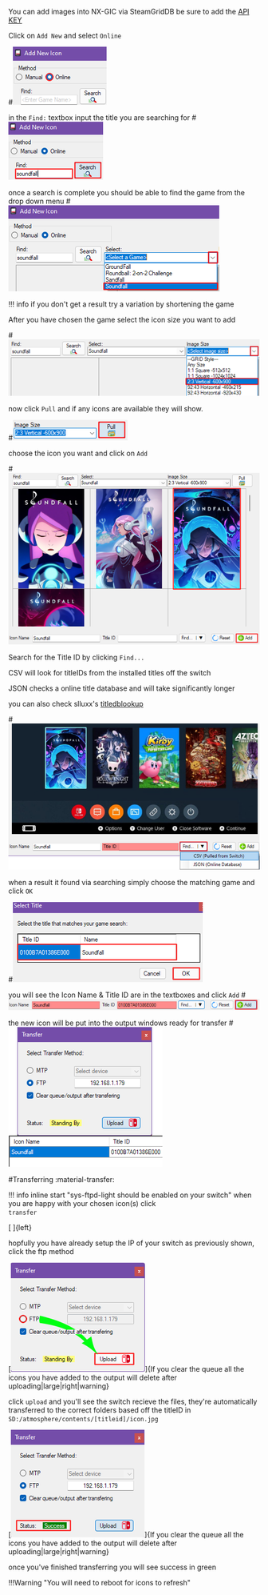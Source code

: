 You can add images into NX-GIC via SteamGridDB be sure to add the [API KEY](sg-api.md)

Click on `Add New` and select `Online`

#![add-new](<img/add-newsg1.png>)

in the `Find:` textbox input the title you are searching for
#![add-new](<img/add-newsg2.png>)

once a search is complete you should be able to find the game from the drop down menu
#![add-new](<img/add-newsg3.png>)

!!! info
	if you don't get a result try a variation by shortening the game

After you have chosen the game select the icon size you want to add

#![add-new](<img/add-newsg4.png>)

now click `Pull` and if any icons are available they will show.

#![add-new](<img/add-newsg5.png>)

choose the icon you want and click on `Add`

#![add-new](<img/add-newsg6.png>)

Search for the Title ID by clicking `Find...`

CSV will look for titleIDs from the installed titles off the switch

JSON checks a online title database and will take significantly longer

you can also check slluxx's [titledblookup](https://titledblookup.stackblitz.io/)

#![add-new](<img/add-newsg7.png>)

when a result it found via searching simply choose the matching game and click `OK`

#![add-new](<img/add-newsg8.png>)

you will see the Icon Name & Title ID are in the textboxes and click `Add`
#![add-new](<img/add-newsg9.png>)

the new icon will be put into the output windows ready for transfer
#![add-new](<img/add-newsg11.png>)

#Transferring :material-transfer:

!!! info inline start "sys-ftpd-light should be enabled on your switch"
when you are happy with your chosen icon(s) click<br> `transfer`

[ ]{left}

hopfully you have already setup the IP of your switch as previously shown, click the ftp method


[![nxgic](<img/nx-gic5.png>)]{If you clear the queue all the icons you have added to the output will delete after uploading|large|right|warning}

click ```upload``` and you'll see the switch recieve the files, they're automatically transferred to the correct folders based off the titleID
in `SD:/atmosphere/contents/[titleid]/icon.jpg`

[![nxgic](<img/nx-gic6.png>)]{If you clear the queue all the icons you have added to the output will delete after uploading|large|right|warning}


once you've finished transferring you will see success in green

!!!Warning "You will need to reboot for icons to refresh"

